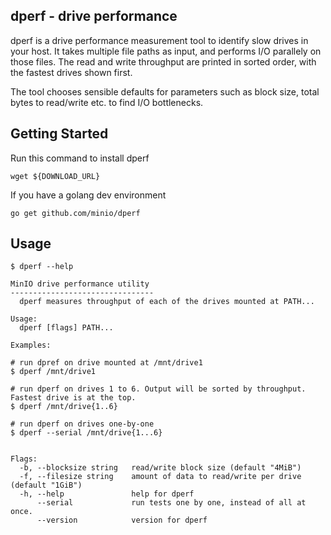 dperf - drive performance
--------------------------

dperf is a drive performance measurement tool to identify slow drives in your host. It takes multiple file paths as input, and performs I/O parallely on those files. The read and write throughput are printed in sorted order, with the fastest drives shown first.

The tool chooses sensible defaults for parameters such as block size, total bytes to read/write etc. to find I/O bottlenecks.

Getting Started
----------------

Run this command to install dperf

```
wget ${DOWNLOAD_URL}
```

If you have a golang dev environment

```
go get github.com/minio/dperf
```

Usage
------

```
$ dperf --help

MinIO drive performance utility
-------------------------------- 
  dperf measures throughput of each of the drives mounted at PATH...

Usage:
  dperf [flags] PATH...

Examples:

# run dpref on drive mounted at /mnt/drive1
$ dperf /mnt/drive1

# run dperf on drives 1 to 6. Output will be sorted by throughput. Fastest drive is at the top. 
$ dperf /mnt/drive{1..6}

# run dperf on drives one-by-one 
$ dperf --serial /mnt/drive{1...6}  


Flags:
  -b, --blocksize string   read/write block size (default "4MiB")
  -f, --filesize string    amount of data to read/write per drive (default "1GiB")
  -h, --help               help for dperf
      --serial             run tests one by one, instead of all at once.
      --version            version for dperf
```
